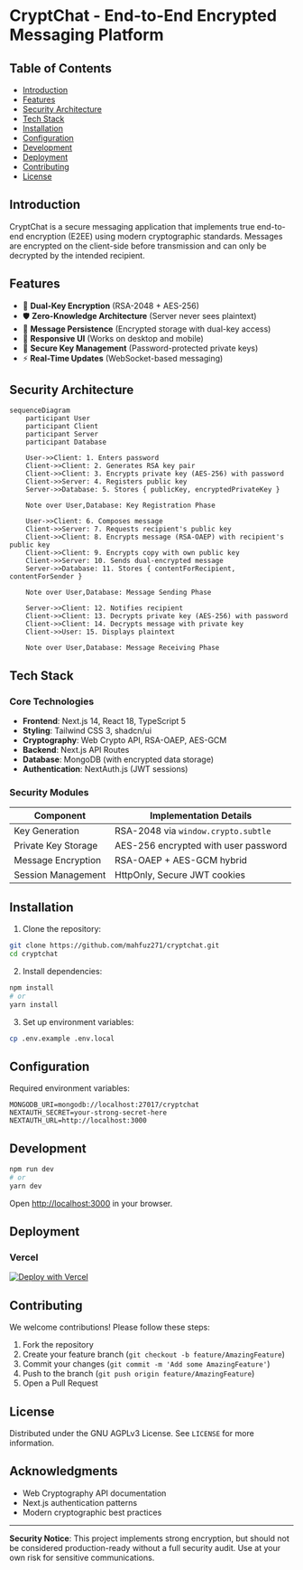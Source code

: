 # CryptChat - End-to-End Encrypted Messaging Platform

## Table of Contents

- [Introduction](#introduction)
- [Features](#features)
- [Security Architecture](#security-architecture)
- [Tech Stack](#tech-stack)
- [Installation](#installation)
- [Configuration](#configuration)
- [Development](#development)
- [Deployment](#deployment)
- [Contributing](#contributing)
- [License](#license)

## Introduction

CryptChat is a secure messaging application that implements true end-to-end encryption (E2EE) using modern cryptographic standards. Messages are encrypted on the client-side before transmission and can only be decrypted by the intended recipient.

## Features

- 🔐 **Dual-Key Encryption** (RSA-2048 + AES-256)
- 🛡️ **Zero-Knowledge Architecture** (Server never sees plaintext)
- 🔄 **Message Persistence** (Encrypted storage with dual-key access)
- 📱 **Responsive UI** (Works on desktop and mobile)
- 🔑 **Secure Key Management** (Password-protected private keys)
- ⚡ **Real-Time Updates** (WebSocket-based messaging)

## Security Architecture

```mermaid
sequenceDiagram
    participant User
    participant Client
    participant Server
    participant Database

    User->>Client: 1. Enters password
    Client->>Client: 2. Generates RSA key pair
    Client->>Client: 3. Encrypts private key (AES-256) with password
    Client->>Server: 4. Registers public key
    Server->>Database: 5. Stores { publicKey, encryptedPrivateKey }
    
    Note over User,Database: Key Registration Phase
    
    User->>Client: 6. Composes message
    Client->>Server: 7. Requests recipient's public key
    Client->>Client: 8. Encrypts message (RSA-OAEP) with recipient's public key
    Client->>Client: 9. Encrypts copy with own public key
    Client->>Server: 10. Sends dual-encrypted message
    Server->>Database: 11. Stores { contentForRecipient, contentForSender }
    
    Note over User,Database: Message Sending Phase
    
    Server->>Client: 12. Notifies recipient
    Client->>Client: 13. Decrypts private key (AES-256) with password
    Client->>Client: 14. Decrypts message with private key
    Client->>User: 15. Displays plaintext
    
    Note over User,Database: Message Receiving Phase
```

## Tech Stack

### Core Technologies

- **Frontend**: Next.js 14, React 18, TypeScript 5
- **Styling**: Tailwind CSS 3, shadcn/ui
- **Cryptography**: Web Crypto API, RSA-OAEP, AES-GCM
- **Backend**: Next.js API Routes
- **Database**: MongoDB (with encrypted data storage)
- **Authentication**: NextAuth.js (JWT sessions)

### Security Modules

| Component           | Implementation Details               |
| ------------------- | ------------------------------------ |
| Key Generation      | RSA-2048 via `window.crypto.subtle`  |
| Private Key Storage | AES-256 encrypted with user password |
| Message Encryption  | RSA-OAEP + AES-GCM hybrid            |
| Session Management  | HttpOnly, Secure JWT cookies         |

## Installation

1. Clone the repository:

```bash
git clone https://github.com/mahfuz271/cryptchat.git
cd cryptchat
```

2. Install dependencies:

```bash
npm install
# or
yarn install
```

3. Set up environment variables:

```bash
cp .env.example .env.local
```

## Configuration

Required environment variables:

```env
MONGODB_URI=mongodb://localhost:27017/cryptchat
NEXTAUTH_SECRET=your-strong-secret-here
NEXTAUTH_URL=http://localhost:3000
```

## Development

```bash
npm run dev
# or
yarn dev
```

Open [http://localhost:3000](http://localhost:3000) in your browser.

## Deployment

### Vercel

[![Deploy with Vercel](https://vercel.com/button)](https://vercel.com/new/clone?repository-url=https%3A%2F%2Fgithub.com%2Fmahfuz271%2Fcryptchat)

## Contributing

We welcome contributions! Please follow these steps:

1. Fork the repository
2. Create your feature branch (`git checkout -b feature/AmazingFeature`)
3. Commit your changes (`git commit -m 'Add some AmazingFeature'`)
4. Push to the branch (`git push origin feature/AmazingFeature`)
5. Open a Pull Request

## License

Distributed under the GNU AGPLv3 License. See `LICENSE` for more information.

## Acknowledgments

- Web Cryptography API documentation
- Next.js authentication patterns
- Modern cryptographic best practices

---

**Security Notice**: This project implements strong encryption, but should not be considered production-ready without a full security audit. Use at your own risk for sensitive communications.
